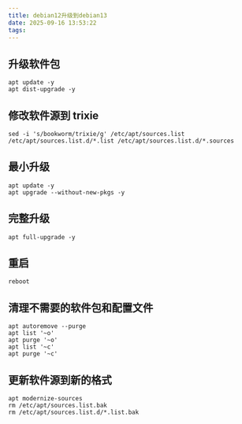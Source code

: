 ```yaml
---
title: debian12升级到debian13
date: 2025-09-16 13:53:22
tags:
---
```

## 升级软件包
```
apt update -y
apt dist-upgrade -y
```
## 修改软件源到 trixie
```
sed -i 's/bookworm/trixie/g' /etc/apt/sources.list /etc/apt/sources.list.d/*.list /etc/apt/sources.list.d/*.sources
```
## 最小升级
```
apt update -y
apt upgrade --without-new-pkgs -y
```
## 完整升级
```
apt full-upgrade -y
```
## 重启
```
reboot
```
## 清理不需要的软件包和配置文件
```
apt autoremove --purge
apt list '~o'
apt purge '~o'
apt list '~c'
apt purge '~c'
```
## 更新软件源到新的格式
```
apt modernize-sources
rm /etc/apt/sources.list.bak
rm /etc/apt/sources.list.d/*.list.bak
```